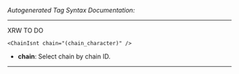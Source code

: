 _Autogenerated Tag Syntax Documentation:_

---
XRW TO DO

```
<ChainIsnt chain="(chain_character)" />
```

-   **chain**: Select chain by chain ID.

---
